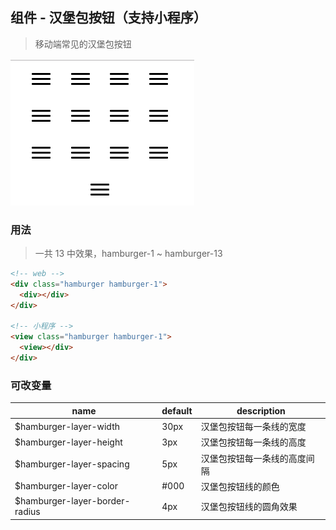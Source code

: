 ## 组件 - 汉堡包按钮（支持小程序）
> 移动端常见的汉堡包按钮

![效果展示](./hamburger.gif)

### 用法
> 一共 13 中效果，hamburger-1 ~ hamburger-13

```html
<!-- web -->
<div class="hamburger hamburger-1">
  <div></div>
</div>

<!-- 小程序 -->
<view class="hamburger hamburger-1">
  <view></div>
</div>
```

### 可改变量
 name                           | default | description
 ------------------------------ | ------- | ------------
 $hamburger-layer-width         | 30px    | 汉堡包按钮每一条线的宽度
 $hamburger-layer-height        | 3px     | 汉堡包按钮每一条线的高度
 $hamburger-layer-spacing       | 5px     | 汉堡包按钮每一条线的高度间隔
 $hamburger-layer-color         | #000    | 汉堡包按钮线的颜色
 $hamburger-layer-border-radius | 4px     | 汉堡包按钮线的圆角效果
 
